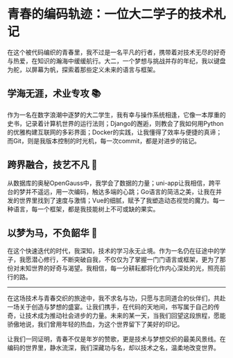 # 青春的编码轨迹：一位大二学子的技术札记

在这个被代码编织的青春里，我不过是一名平凡的行者，携带着对技术无尽的好奇与热爱，在知识的瀚海中缓缓航行。大二，一个梦想与挑战并存的年纪，我以键盘为舵，以屏幕为帆，探索着那些定义未来的语言与框架。

## **学海无涯，术业专攻** 📚

作为一名在数字浪潮中逐梦的大二学生，我有幸与操作系统相逢，它像一本厚重的史书，记录着计算机世界的运行法则；Django的邂逅，则教会了我如何用Python的优雅构建互联网的多彩界面；Docker的实践，让我懂得了效率与便捷的真谛；而Git，则是我版本控制的时光机，每一次commit，都是对进步的铭记。

## **跨界融合，技艺不凡** 🔗

从数据库的奥秘OpenGauss中，我学会了数据的力量；uni-app让我相信，跨平台的梦并不遥远，用一次编码，触达多端的心跳；Go语言的简洁之美，让我在并发的世界里找到了速度与激情；Vue的细腻，赋予了我塑造动态视觉的魔力。每一种语言，每一个框架，都是我技能树上不可或缺的果实。

## **以梦为马，不负韶华** 🌟

在这个快速迭代的时代，我深知，技术的学习永无止境。作为一名仍在征途中的学子，我愿潜心修行，不断突破自我，不仅仅为了掌握一门门语言或框架，更为了那份对未知世界的好奇与渴望。我相信，每一分耕耘都将化作内心深处的光，照亮前行的路。

---

在这场技术与青春交织的旅途中，我不求名与功，只愿与志同道合的伙伴们，共赴一场关于创造与梦想的盛宴。让我们携手，在代码的天地间，书写属于自己的传奇，让技术成为推动社会进步的力量。未来的某一天，当我们回望这段旅程，愿能骄傲地说，我们曾用年轻的热血，为这个世界留下了美好的印记。

让我们一同证明，青春不仅是年岁的赞歌，更是技术与梦想交织的最美风景线。在编码的世界里，静水流深，我们深藏功与名，却以技术之名，温柔地改变世界。